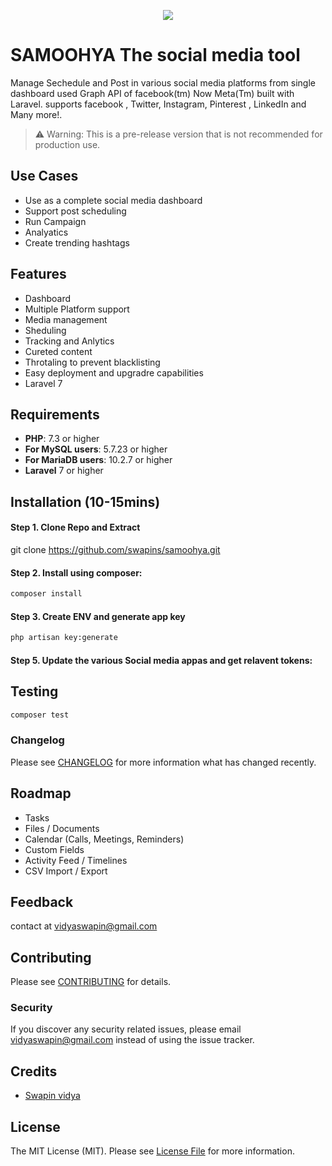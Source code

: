 <p align="center"><a href="https://laravel.com" target="_blank"><img src="https://user-images.githubusercontent.com/104678768/166114241-81952064-62a4-4539-bc10-02b01fb8a73b.png" ></a></p>

# SAMOOHYA The social media tool
<!--
[![Latest Version on Packagist](https://img.shields.io/packagist/v/venturedrake/laravel-crm.svg?style=flat-square)](https://packagist.org/packages/venturedrake/laravel-crm)
[![Build Status](https://travis-ci.com/venturedrake/laravel-crm.svg?branch=master)](https://travis-ci.com/venturedrake/laravel-crm)
[![StyleCI](https://github.styleci.io/repos/291847143/shield?branch=master)](https://github.styleci.io/repos/291847143?branch=master)
[![Codacy Badge](https://api.codacy.com/project/badge/Grade/1946e83f51de4a0eb430a8e0a1aab3cf)](https://app.codacy.com/gh/venturedrake/laravel-crm?utm_source=github.com&utm_medium=referral&utm_content=venturedrake/laravel-crm&utm_campaign=Badge_Grade_Settings)
[![Total Downloads](https://img.shields.io/packagist/dt/venturedrake/laravel-crm.svg?style=flat-square)](https://packagist.org/packages/venturedrake/laravel-crm)
-->
Manage Sechedule and Post in various social media platforms from single dashboard used Graph API of facebook(tm) Now Meta(Tm)  built with Laravel. supports facebook , Twitter, Instagram, Pinterest , LinkedIn and Many more!. 

> ⚠️ Warning: This is a pre-release version that is not recommended for production use.

## Use Cases

- Use as a complete social media dashboard
- Support post scheduling
- Run Campaign
- Analyatics
- Create trending hashtags

## Features

 - Dashboard
 - Multiple Platform support
 - Media management
 - Sheduling
 - Tracking and Anlytics
 - Cureted content
 - Throtaling to prevent blacklisting
 - Easy deployment and upgradre capabilities
 - Laravel 7

## Requirements

- **PHP**: 7.3 or higher
- **For MySQL users**: 5.7.23 or higher
- **For MariaDB users**: 10.2.7 or higher
- **Laravel** 7 or higher

## Installation (10-15mins)

#### Step 1. Clone Repo and Extract
git clone https://github.com/swapins/samoohya.git

#### Step 2. Install using composer:

```bash
composer install
```

#### Step 3. Create ENV and generate app key

```bash
php artisan key:generate
```

#### Step 5. Update the various Social media appas and get relavent tokens:



## Testing

``` bash
composer test
```

### Changelog

Please see [CHANGELOG](CHANGELOG.md) for more information what has changed recently.

## Roadmap

 - Tasks
 - Files / Documents
 - Calendar (Calls, Meetings, Reminders)
 - Custom Fields
 - Activity Feed / Timelines
 - CSV Import / Export

## Feedback

contact at vidyaswapin@gmail.com

## Contributing

Please see [CONTRIBUTING](CONTRIBUTING.md) for details.

### Security

If you discover any security related issues, please email vidyaswapin@gmail.com instead of using the issue tracker.

## Credits

- [Swapin vidya](https://github.com/swapins)
<!--
- [All Contributors](../../contributors)
-->
## License

The MIT License (MIT). Please see [License File](LICENSE.md) for more information.
